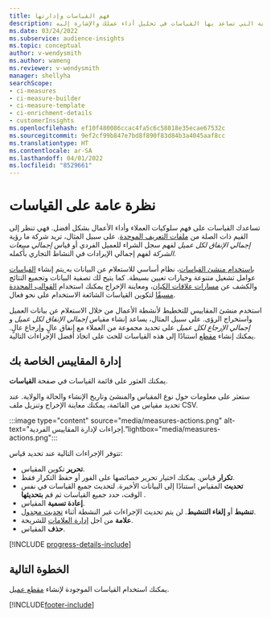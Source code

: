```yaml
---
title: فهم القياسات وإدارتها
description: تعرف على الكيفة التي تساعد بها القياسات في تحليل أداء عملك والإشارة إليه.
ms.date: 03/24/2022
ms.subservice: audience-insights
ms.topic: conceptual
author: v-wendysmith
ms.author: wameng
ms.reviewer: v-wendysmith
manager: shellyha
searchScope:
- ci-measures
- ci-measure-builder
- ci-measure-template
- ci-enrichment-details
- customerInsights
ms.openlocfilehash: ef10f480086ccac4fa5c6c58818e35ecae67532c
ms.sourcegitcommit: 9ef2cf99b847e7bd8f890f83d84b3a4045aaf8cc
ms.translationtype: HT
ms.contentlocale: ar-SA
ms.lasthandoff: 04/01/2022
ms.locfileid: "8529661"
---
```

# <a name="measures-overview"></a>نظرة عامة على القياسات

تساعدك القياسات على فهم سلوكيات العملاء وأداء الأعمال بشكل أفضل. فهي تنظر إلى القيم ذات الصلة من [ملفات التعريف الموحدة](data-unification.md). على سبيل المثال، تريد شركة ما رؤية *إجمالي الإنفاق لكل عميل* لفهم سجل الشراء للعميل الفردي أو قياس *إجمالي مبيعات الشركة* لفهم إجمالي الإيرادات في النشاط التجاري بأكمله.  

يتم إنشاء [القياسات‎ باستخدام منشئ القياسات](measure-builder.md)، نظام أساسي للاستعلام عن البيانات به عوامل تشغيل متنوعة وخيارات تعيين بسيطة. كما يتيح لك تصفية البيانات وتجميع النتائج والكشف عن [مسارات علاقات الكيان](relationships.md)، ومعاينة الإخراج يمكنك استخدام [القوالب المحددة مسبقًا](measure-templates.md) لتكوين القياسات الشائعة الاستخدام على نحو فعال.

استخدم منشئ المقاييس للتخطيط لأنشطة الأعمال من خلال الاستعلام عن بيانات العميل واستخراج الرؤى. على سبيل المثال، يساعد إنشاء مقياس *إجمالي الإنفاق لكل عميل* و *إجمالي الإرجاع لكل عميل* على تحديد مجموعة من العملاء مع إنفاق عالٍ وإرجاع عالٍ. يمكنك إنشاء [مقطع](segments.md) استنادًا إلى هذه القياسات للحث على اتخاذ أفضل الإجراءات التالية.

## <a name="manage-your-measures"></a>إدارة المقاييس الخاصة بك

يمكنك العثور على قائمة القياسات في صفحة **القياسات**.

ستعثر على معلومات حول نوع المقياس والمنشئ وتاريخ الإنشاء والحالة والولاية. عند تحديد مقياس من القائمة، يمكنك معاينة الإخراج وتنزيل ملف CSV.

:::image type="content" source="media/measures-actions.png" alt-text="إجراءات لإدارة المقاييس الفردية."lightbox="media/measures-actions.png":::

تتوفر الإجراءات التالية عند تحديد قياس:

- **تحرير** تكوين المقياس.
- **تكرار** قياس. يمكنك اختيار تحرير خصائصها على الفور أو حفظ التكرار فقط.
- **تحديث** المقياس استنادًا إلى البيانات الأخيرة. لتحديث جميع القياسات في نفس الوقت، حدد جميع القياسات ثم قم **بتحديثها** .
- **إعادة تسمية** المقياس.
- **تنشيط** أو **إلغاء التنشيط**. لن يتم تحديث الإجراءات غير النشطة أثناء [تحديث مجدول](system.md#schedule-tab).
- **علامة** من اجل [إدارة العلامات](work-with-tags-columns.md#manage-tags) للشريحة.
- **حذف** المقياس.

[!INCLUDE [progress-details-include](../includes/progress-details-pane.md)]

## <a name="next-step"></a>الخطوة التالية

يمكنك استخدام القياسات الموجودة لإنشاء [مقطع عميل](segments.md).

[!INCLUDE[footer-include](../includes/footer-banner.md)]
